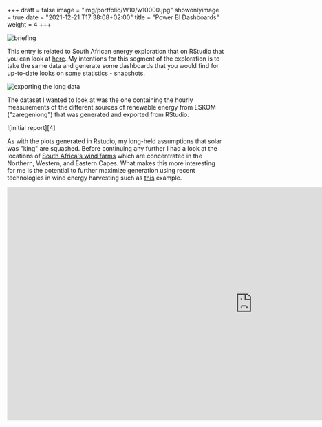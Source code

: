 +++
draft = false
image = "img/portfolio/W10/w10000.jpg"
showonlyimage = true
date = "2021-12-21 T17:38:08+02:00"
title = "Power BI Dashboards"
weight = 4
+++

![briefing][1]

This entry is related to South African energy exploration that on RStudio that you can look at [here](https://afrikaniz3d.netlify.app/portfolio/data-explorations-using-r-studio/). My intentions for this segment of the exploration is to take the same data and generate some dashboards that you would find for up-to-date looks on some statistics - snapshots.

![exporting the long data][3]

The dataset I wanted to look at was the one containing the hourly measurements of the different sources of renewable energy from ESKOM ("zaregenlong") that was generated and exported from RStudio.

![initial report][4]

As with the plots generated in Rstudio, my long-held assumptions that solar was "king" are squashed. Before continuing any further I had a look at the locations of [South Africa's wind farms](https://en.wikipedia.org/wiki/List_of_wind_farms_in_South_Africa) which are concentrated in the Northern, Western, and Eastern Capes. What makes this more interesting for me is the potential to further maximize generation using recent technologies in wind energy harvesting such as [this](https://www.youtube.com/watch?v=VnSZ0MHIcvs) example. 

<iframe title="Initial Report" width="1140" height="541.25" src="https://app.powerbi.com/reportEmbed?reportId=2ab6fa89-38ed-4809-95db-d0d3f358b67f&autoAuth=true&ctid=e4b160d0-3837-4f95-9b0d-c53a3d40bcbc" frameborder="0" allowFullScreen="true"></iframe>






[1]: /img/portfolio/W10/w10001.jpg

[3]: /img/portfolio/W10/w10003.jpg
